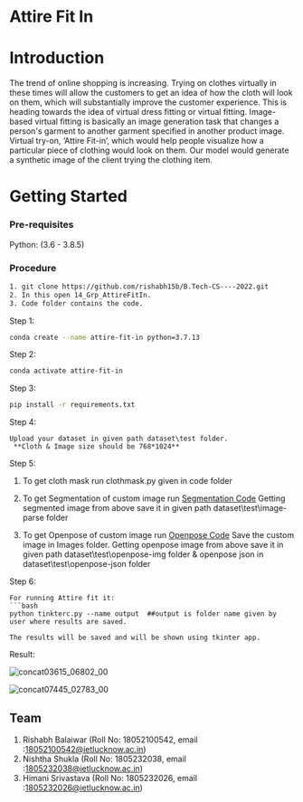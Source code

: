 # Attire Fit In &nbsp;
# Introduction 

The trend of online shopping is increasing. Trying on clothes virtually in these times will allow the customers to get an idea of how the cloth will look on them, which will substantially improve the customer experience. This is heading towards the idea of virtual dress fitting or virtual fitting. Image-based virtual fitting is basically an image generation task that changes a person's garment to another garment specified in another product image.
<br>
Virtual try-on, ‘Attire Fit-in’, which would help people visualize how a particular piece of clothing would look on them. Our model would generate a synthetic image of the client trying the clothing item.

# Getting Started

  ### Pre-requisites
  
  Python: (3.6 - 3.8.5)<br>

  
  ### Procedure
  ```bash
  1. git clone https://github.com/rishabh15b/B.Tech-CS----2022.git
  2. In this open 14_Grp_AttireFitIn.
  3. Code folder contains the code.
  ```
  
  
  Step 1: 
  ```bash
  conda create --name attire-fit-in python=3.7.13
  ```
  
  Step 2:
  ```bash
  conda activate attire-fit-in
  ```
  
  Step 3:
  ```bash
  pip install -r requirements.txt
  ```
  
  Step 4:
  ``` 
  Upload your dataset in given path dataset\test folder.
   **Cloth & Image size should be 768*1024** 
  ```
  
   Step 5:
 
  1. To get cloth mask run clothmask.py given in code folder
  
  2. To get Segmentation of custom image run <a href="https://colab.research.google.com/drive/1D_aB-l34y-IZnh1lWUxoRwJZTMW6Qpa7?authuser=1#scrollTo=2hhbyvmZGe2V" target="_blank">Segmentation Code</a>
     Getting segmented image from above save it in given path dataset\test\image-parse folder 
     
  3. To get Openpose of custom image run <a href="https://colab.research.google.com/drive/1b_TotGik8xs5onxpKljl1-tyjl0YqIJ_#scrollTo=FHajFlRk50Ha" target="_blank">Openpose Code</a>
     Save the custom image in Images folder.
     Getting openpose image from above save it in given path dataset\test\openpose-img folder & openpose json in dataset\test\openpose-json folder
 
  
  
  Step 6:
  ``` 
  For running Attire fit it:
  ```bash 
  python tinkterc.py --name output  ##output is folder name given by user where results are saved. 
  
  The results will be saved and will be shown using tkinter app.
  ```
  Result:
  
  ![concat03615_06802_00](https://user-images.githubusercontent.com/55358003/204631865-11bbfe7b-3054-4835-9030-98a9cf810e9b.jpg)
  
  ![concat07445_02783_00](https://user-images.githubusercontent.com/55358003/204632409-237ee5c2-117c-4bbc-b170-dedba29e3d60.jpg)

  

  
  ## Team
  1. Rishabh Balaiwar (Roll No: 18052100542, email :18052100542@ietlucknow.ac.in)
  2. Nishtha Shukla (Roll No: 1805232038, email :1805232038@ietlucknow.ac.in)
  3. Himani Srivastava (Roll No: 1805232026, email :1805232026@ietlucknow.ac.in)
